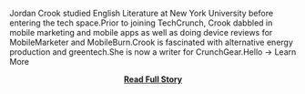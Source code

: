 <p>Jordan Crook studied English Literature at New York University before entering the tech space.Prior to joining TechCrunch, Crook dabbled in mobile marketing and mobile apps as well as doing device reviews for MobileMarketer and MobileBurn.Crook is fascinated with alternative energy production and greentech.She is now a writer for CrunchGear.Hello								→ Learn More</p>
<center><p><a href="http://techcrunch.com/2013/04/08/hopstop-launches-crowd-sourced-transit-alerts-through-hopstop-live/" style='padding:25px; font-sze:18px; font-weight: bold;'>Read Full Story</a></p></center>

